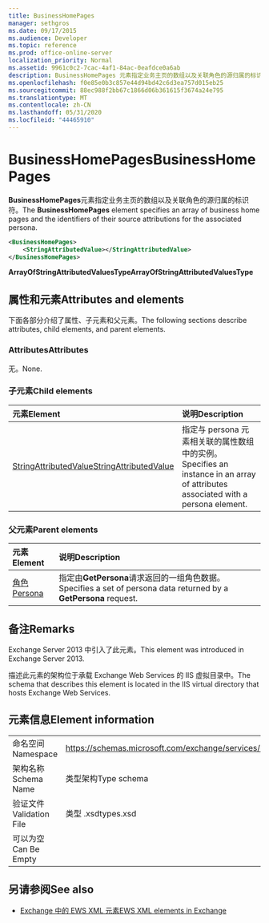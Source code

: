 ```yaml
---
title: BusinessHomePages
manager: sethgros
ms.date: 09/17/2015
ms.audience: Developer
ms.topic: reference
ms.prod: office-online-server
localization_priority: Normal
ms.assetid: 9961c0c2-7cac-4af1-84ac-0eafdce0a6ab
description: BusinessHomePages 元素指定业务主页的数组以及关联角色的源归属的标识符。
ms.openlocfilehash: f0e85e0b3c857e44d94bd42c6d3ea757d015eb25
ms.sourcegitcommit: 88ec988f2bb67c1866d06b361615f3674a24e795
ms.translationtype: MT
ms.contentlocale: zh-CN
ms.lasthandoff: 05/31/2020
ms.locfileid: "44465910"
---
```

# <a name="businesshomepages"></a><span data-ttu-id="0c797-103">BusinessHomePages</span><span class="sxs-lookup"><span data-stu-id="0c797-103">BusinessHomePages</span></span>

<span data-ttu-id="0c797-104">**BusinessHomePages**元素指定业务主页的数组以及关联角色的源归属的标识符。</span><span class="sxs-lookup"><span data-stu-id="0c797-104">The **BusinessHomePages** element specifies an array of business home pages and the identifiers of their source attributions for the associated persona.</span></span> 
  
```XML
<BusinessHomePages>
    <StringAttributedValue></StringAttributedValue>
</BusinessHomePages>
```

 <span data-ttu-id="0c797-105">**ArrayOfStringAttributedValuesType**</span><span class="sxs-lookup"><span data-stu-id="0c797-105">**ArrayOfStringAttributedValuesType**</span></span>
## <a name="attributes-and-elements"></a><span data-ttu-id="0c797-106">属性和元素</span><span class="sxs-lookup"><span data-stu-id="0c797-106">Attributes and elements</span></span>

<span data-ttu-id="0c797-107">下面各部分介绍了属性、子元素和父元素。</span><span class="sxs-lookup"><span data-stu-id="0c797-107">The following sections describe attributes, child elements, and parent elements.</span></span>
  
### <a name="attributes"></a><span data-ttu-id="0c797-108">Attributes</span><span class="sxs-lookup"><span data-stu-id="0c797-108">Attributes</span></span>

<span data-ttu-id="0c797-109">无。</span><span class="sxs-lookup"><span data-stu-id="0c797-109">None.</span></span>
  
### <a name="child-elements"></a><span data-ttu-id="0c797-110">子元素</span><span class="sxs-lookup"><span data-stu-id="0c797-110">Child elements</span></span>

|<span data-ttu-id="0c797-111">**元素**</span><span class="sxs-lookup"><span data-stu-id="0c797-111">**Element**</span></span>|<span data-ttu-id="0c797-112">**说明**</span><span class="sxs-lookup"><span data-stu-id="0c797-112">**Description**</span></span>|
|:-----|:-----|
|[<span data-ttu-id="0c797-113">StringAttributedValue</span><span class="sxs-lookup"><span data-stu-id="0c797-113">StringAttributedValue</span></span>](stringattributedvalue.md) <br/> |<span data-ttu-id="0c797-114">指定与 persona 元素相关联的属性数组中的实例。</span><span class="sxs-lookup"><span data-stu-id="0c797-114">Specifies an instance in an array of attributes associated with a persona element.</span></span>  <br/> |
   
### <a name="parent-elements"></a><span data-ttu-id="0c797-115">父元素</span><span class="sxs-lookup"><span data-stu-id="0c797-115">Parent elements</span></span>

|<span data-ttu-id="0c797-116">**元素**</span><span class="sxs-lookup"><span data-stu-id="0c797-116">**Element**</span></span>|<span data-ttu-id="0c797-117">**说明**</span><span class="sxs-lookup"><span data-stu-id="0c797-117">**Description**</span></span>|
|:-----|:-----|
|[<span data-ttu-id="0c797-118">角色</span><span class="sxs-lookup"><span data-stu-id="0c797-118">Persona</span></span>](persona.md) <br/> |<span data-ttu-id="0c797-119">指定由**GetPersona**请求返回的一组角色数据。</span><span class="sxs-lookup"><span data-stu-id="0c797-119">Specifies a set of persona data returned by a **GetPersona** request.</span></span>  <br/> |
   
## <a name="remarks"></a><span data-ttu-id="0c797-120">备注</span><span class="sxs-lookup"><span data-stu-id="0c797-120">Remarks</span></span>

<span data-ttu-id="0c797-121">Exchange Server 2013 中引入了此元素。</span><span class="sxs-lookup"><span data-stu-id="0c797-121">This element was introduced in Exchange Server 2013.</span></span>
  
<span data-ttu-id="0c797-122">描述此元素的架构位于承载 Exchange Web Services 的 IIS 虚拟目录中。</span><span class="sxs-lookup"><span data-stu-id="0c797-122">The schema that describes this element is located in the IIS virtual directory that hosts Exchange Web Services.</span></span>
  
## <a name="element-information"></a><span data-ttu-id="0c797-123">元素信息</span><span class="sxs-lookup"><span data-stu-id="0c797-123">Element information</span></span>

|||
|:-----|:-----|
|<span data-ttu-id="0c797-124">命名空间</span><span class="sxs-lookup"><span data-stu-id="0c797-124">Namespace</span></span>  <br/> |https://schemas.microsoft.com/exchange/services/2006/types  <br/> |
|<span data-ttu-id="0c797-125">架构名称</span><span class="sxs-lookup"><span data-stu-id="0c797-125">Schema Name</span></span>  <br/> |<span data-ttu-id="0c797-126">类型架构</span><span class="sxs-lookup"><span data-stu-id="0c797-126">Type schema</span></span>  <br/> |
|<span data-ttu-id="0c797-127">验证文件</span><span class="sxs-lookup"><span data-stu-id="0c797-127">Validation File</span></span>  <br/> |<span data-ttu-id="0c797-128">类型 .xsd</span><span class="sxs-lookup"><span data-stu-id="0c797-128">types.xsd</span></span>  <br/> |
|<span data-ttu-id="0c797-129">可以为空</span><span class="sxs-lookup"><span data-stu-id="0c797-129">Can Be Empty</span></span>  <br/> ||
   
## <a name="see-also"></a><span data-ttu-id="0c797-130">另请参阅</span><span class="sxs-lookup"><span data-stu-id="0c797-130">See also</span></span>



- [<span data-ttu-id="0c797-131">Exchange 中的 EWS XML 元素</span><span class="sxs-lookup"><span data-stu-id="0c797-131">EWS XML elements in Exchange</span></span>](ews-xml-elements-in-exchange.md)

